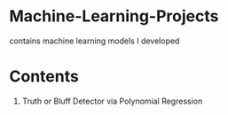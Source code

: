 # Machine-Learning-Projects
contains machine learning models I developed 

# Contents
1. Truth or Bluff Detector via Polynomial Regression
